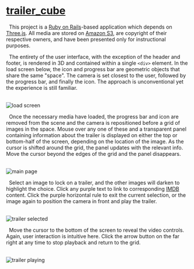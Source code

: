 <a href="http://trailer-cube.herokuapp.com/">trailer_cube</a>
===

&nbsp; This project is a <a href="https://github.com/rails/rails">Ruby on Rails</a>-based application which depends on <a href="https://github.com/mrdoob/three.js/">Three.js</a>. All media are stored on <a href="https://aws.amazon.com/s3/">Amazon S3</a>, are copyright of their respective owners, and have been presented only for instructional purposes.

&nbsp; The entirety of the user interface, with the exception of the header and footer, is rendered in 3D and contained within a single `<div>` element. In the load screen below, the icon and progress bar are geometric objects that share the same "space". The camera is set closest to the user, followed by the progress bar, and finally the icon. The approach is unconventional yet the experience is still familiar.

<br>
<img width="" alt="load screen" src="https://drive.google.com/uc?export=download&id=0B3rehuqgDPeVY0s3VUhFT2xYSnM">
<br>

&nbsp; Once the necessary media have loaded, the progress bar and icon are removed from the scene and the camera is repositioned before a grid of images in the space. Mouse over any one of these and a transparent panel containing information about the trailer is displayed on either the top or bottom-half of the screen, depending on the location of the image. As the cursor is shifted around the grid, the panel updates with the relevant info. Move the cursor beyond the edges of the grid and the panel disappears.

<br>
<img width="" alt="main page" src="https://drive.google.com/uc?export=download&id=0B3rehuqgDPeVRnhaT2IxdUlZWVU">
<br>

&nbsp; Select an image to lock on a trailer, and the other images will darken to highlight the choice. Click any purple text to link to corresponding <a href="http://www.imdb.com">IMDB</a> content. Click the purple horizontal rule to exit the current selection, or the image again to position the camera in front and play the trailer.

<br>
<img width="" alt="trailer selected" src="https://drive.google.com/uc?export=download&id=0B3rehuqgDPeVd1NTSU1HUS1yZ1U">
<br>

&nbsp; Move the cursor to the bottom of the screen to reveal the video controls. Again, user interaction is intuitive here. Click the arrow button on the far right at any time to stop playback and return to the grid.

<br>
<img width="" alt="trailer playing" src="https://drive.google.com/uc?export=download&id=0B3rehuqgDPeVSjBsa0ZVV1kyUWc">
<br>
